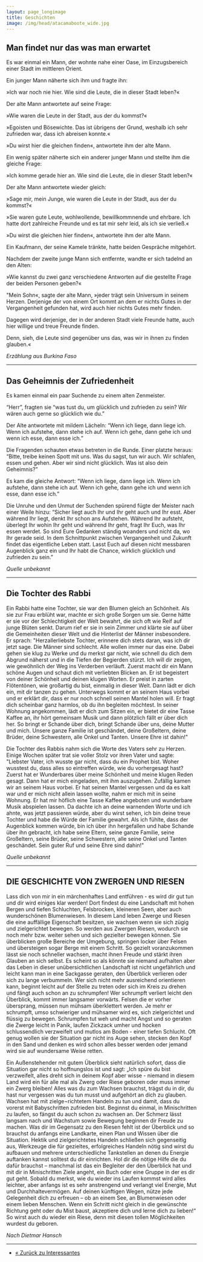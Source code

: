 ```yaml
---
layout: page_longimage
title: Geschichten
image: /img/head/atacamaboote_wide.jpg
---
```


Man findet nur das was man erwartet
--------------
Es war einmal ein Mann, der wohnte nahe einer Oase, im Einzugsbereich einer Stadt im mittleren Orient. 

Ein junger Mann näherte sich ihm und fragte ihn: 

»Ich war noch nie hier. Wie sind die Leute, die in dieser Stadt leben?«

Der alte Mann antwortete auf seine Frage:

»Wie waren die Leute in der Stadt, aus der du kommst?«

»Egoisten und Bösewichte. Das ist übrigens der Grund, weshalb ich sehr zufrieden war, dass ich abreisen konnte.«

»Du wirst hier die gleichen finden«, antwortete ihm der alte Mann.

Ein wenig später näherte sich ein anderer junger Mann und stellte ihm die gleiche Frage:

»Ich komme gerade hier an. Wie sind die Leute, die in dieser Stadt leben?«

Der alte Mann antwortete wieder gleich:

»Sage mir, mein Junge, wie waren die Leute in der Stadt, aus der du kommst?«

»Sie waren gute Leute, wohlwollende, bewillkommnende und ehrbare. Ich hatte dort zahlreiche Freunde und es tat mir sehr leid, als ich sie verließ.«   

»Du wirst die gleichen hier finden«, antwortete ihm der alte Mann.

Ein Kaufmann, der seine Kamele tränkte, hatte beiden Gespräche mitgehört. 

Nachdem der zweite junge Mann sich entfernte, wandte er sich tadelnd an den Alten:

»Wie kannst du zwei ganz verschiedene Antworten auf die gestellte Frage der beiden Personen geben?«

"Mein Sohn«, sagte der alte Mann, »jeder trägt sein Universum in seinem Herzen. Derjenige der von einem Ort kommt an dem er nichts Gutes in der Vergangenheit gefunden hat, wird auch hier nichts Gutes mehr finden. 

Dagegen wird derjenige, der in der anderen Stadt viele Freunde hatte, auch hier willige und treue Freunde finden. 

Denn, sieh, die Leute sind gegenüber uns das, was wir in ihnen zu finden glauben.«

*Erzählung aus Burkina Faso*

**************************

Das Geheimnis der Zufriedenheit
-----------------------
Es kamen einmal ein paar Suchende zu einem alten Zenmeister.

“Herr”, fragten sie “was tust du, um glücklich und zufrieden zu sein? Wir wären auch gerne so glücklich wie du.”

Der Alte antwortete mit mildem Lächeln: “Wenn ich liege, dann liege ich. Wenn ich aufstehe, dann stehe ich auf. Wenn ich gehe, dann gehe ich und wenn ich esse, dann esse ich.”

Die Fragenden schauten etwas betreten in die Runde. Einer platzte heraus: “Bitte, treibe keinen Spott mit uns. Was du sagst, tun wir auch. Wir schlafen, essen und gehen. Aber wir sind nicht glücklich. Was ist also dein Geheimnis?”

Es kam die gleiche Antwort: “Wenn ich liege, dann liege ich. Wenn ich aufstehe, dann stehe ich auf. Wenn ich gehe, dann gehe ich und wenn ich esse, dann esse ich.”

Die Unruhe und den Unmut der Suchenden spürend fügte der Meister nach einer Weile hinzu: “Sicher liegt auch Ihr und Ihr geht auch und Ihr esst. Aber während Ihr liegt, denkt Ihr schon ans Aufstehen. Während Ihr aufsteht, überlegt Ihr wohin Ihr geht und während Ihr geht, fragt Ihr Euch, was Ihr essen werdet. So sind Eure Gedanken ständig woanders und nicht da, wo Ihr gerade seid. In dem Schnittpunkt zwischen Vergangenheit und Zukunft findet das eigentliche Leben statt. Lasst Euch auf diesen nicht messbaren Augenblick ganz ein und Ihr habt die Chance, wirklich glücklich und zufrieden zu sein.”

*Quelle unbekannt*

*************************

Die Tochter des Rabbi
-----------------------------------
Ein Rabbi hatte eine Tochter, sie war den Blumen gleich an Schönheit. Als sie zur Frau erblüht war, machte er sich große Sorgen um sie. Gerne hätte er sie vor der Schlechtigkeit der Welt bewahrt, die sich oft wie Reif auf junge Blüten senkt. Darum rief er sie in sein Zimmer und klärte sie auf über die Gemeinheiten dieser Welt und die Hinterlist der Männer insbesondere. Er sprach: "Herzallerliebste Tochter, erinnere dich stets daran, was ich dir jetzt sage. Die Männer sind schlecht. Alle wollen immer nur das eine. Dabei gehen sie klug zu Werke und du merkst gar nicht, wie schnell du dich dem Abgrund näherst und in die Tiefen der Begierden stürzt. Ich will dir zeigen, wie gewöhnlich der Weg ins Verderben verläuft. Zuerst macht dir ein Mann schöne Augen und schaut dich mit verliebten Blicken an. Er ist begeistert von deiner Schönheit und deinen klugen Worten. Er preist in zarten Flötentönen, wie großartig du bist, einmalig in dieser Welt. Dann lädt er dich ein, mit dir tanzen zu gehen. Unterwegs kommt er an seinem Haus vorbei und er erklärt dir, dass er nur noch schnell seinen Mantel holen will. Er fragt dich scheinbar ganz harmlos, ob du ihn begleiten möchtest. In seiner Wohnung angekommen, lädt er dich zum Sitzen ein, er bietet dir eine Tasse Kaffee an, ihr hört gemeinsam Musik und dann plötzlich fällt er über dich her. So bringt er Schande über dich, bringt Schande über uns, deine Mutter und mich. Unsere ganze Familie ist geschändet, deine Großeltern, deine Brüder, deine Schwestern, alle Onkel und Tanten. Unsere Ehre ist dahin!"

Die Tochter des Rabbis nahm sich die Worte des Vaters sehr zu Herzen. Einige Wochen später trat sie voller Stolz vor ihren Vater und sagte: "Liebster Vater, ich wusste gar nicht, dass du ein Prophet bist. Woher wusstest du, dass alles so eintreffen würde, wie du vorhergesagt hast? Zuerst hat er Wunderbares über meine Schönheit und meine klugen Reden gesagt. Dann hat er mich eingeladen, mit ihm auszugehen. Zufällig kamen wir an seinem Haus vorbei. Er hat seinen Mantel vergessen und da es kalt war und er mich nicht allein lassen wollte, nahm er mich mit in seine Wohnung. Er hat mir höflich eine Tasse Kaffee angeboten und wunderbare Musik abspielen lassen. Da dachte ich an deine warnenden Worte und ich ahnte, was jetzt passieren würde, aber du wirst sehen, ich bin deine treue Tochter und habe die Würde der Familie gewahrt. Als ich fühlte, dass der Augenblick kommen würde, bin ich über ihn hergefallen und habe Schande über ihn gebracht, ich habe seine Eltern, seine ganze Familie, seine Großeltern, seine Brüder, seine Schwestern, alle seine Onkel und Tanten geschändet. Sein guter Ruf und seine Ehre sind dahin!" 

*Quelle unbekannt*

*************************

DIE GESCHICHTE VON ZWERGEN UND RIESEN
------------------------------
Lass dich von mir in ein märchenhaftes Land entführen - es wird dir gut tun und dir wird einiges klar werden! Dort findest du eine Landschaft mit hohen Bergen und tiefen Schluchten, Felsbrocken, kleineren Seen, aber auch wunderschönen Blumenwiesen. In diesem Land leben Zwerge und Riesen die eine auffällige Eigenschaft besitzen, sie wachsen wenn sie sich zügig und zielgerichtet bewegen. So werden aus Zwergen Riesen, wodurch sie noch mehr bzw. weiter sehen und sich gezielter bewegen können. Sie überblicken große Bereiche der Umgebung, springen locker über Felsen und übersteigen sogar Berge mit einem Schritt. So gezielt voranzukommen lässt sie noch schneller wachsen, macht ihnen Freude und stärkt ihren Glauben an sich selbst. Es scheint so als könnte sie niemand aufhalten aber das Leben in dieser unübersichtlichen Landschaft ist nicht ungefährlich und leicht kann man in eine Sackgasse geraten, den Überblick verlieren oder sich zu lange verbummeln. Wer sich nicht mehr ausreichend orientieren kann, beginnt leicht auf der Stelle zu treten oder sich im Kreis zu drehen und fängt auch schon an zu schrumpfen! Wer schrumpft verliert leicht den Überblick, kommt immer langsamer vorwärts. Felsen die er vorher übersprang, müssen nun mühsam überklettert werden. Je mehr er schrumpft, umso schwieriger und mühsamer wird es, sich zielgerichtet und flüssig zu bewegen. Schrumpfen tut weh und macht Angst und so geraten die Zwerge leicht in Panik, laufen Zickzack umher und hocken schlussendlich verzweifelt und mutlos am Boden - einer tiefen Schlucht. Oft genug wollen sie der Situation gar nicht ins Auge sehen, stecken den Kopf in den Sand und denken es wird schon alles besser werden oder jemand wird sie auf wundersame Weise retten. 

Ein Außenstehender mit gutem Überblick sieht natürlich sofort, dass die Situation gar nicht so hoffnungslos ist und sagt: „Ich spüre du bist verzweifelt, alles dreht sich in deinem Kopf aber wisse - niemand in diesem Land wird ein für alle mal als Zwerg oder Riese geboren oder muss immer ein Zwerg bleiben! Alles was du zum Wachsen brauchst, trägst du in dir, du hast nur vergessen was du tun musst und aufgehört an dich zu glauben. Wachsen hat mit zielge¬richtetem Handeln zu tun und damit, dass du vorerst mit Babyschritten zufrieden bist. Beginnst du einmal, in Minischritten zu laufen, so fängst du auch schon zu wachsen an. Der Schmerz lässt langsam nach und Wachstum sowie Bewegung beginnen dir Freude zu machen. Was dir im Gegensatz zu den Riesen fehlt ist der Überblick und so brauchst du anfangs eine Landkarte, einen Plan und Wissen über die Situation. Hektik und zielgerichtetes Handeln schließen sich gegenseitig aus, Werkzeuge die für gezieltes, erfolgreiches Handeln nötig sind wirst du aufbauen und mehrere unterschiedliche Tankstellen an denen du Energie auftanken kannst solltest du dir einrichten. Hol dir die nötige Hilfe die du dafür brauchst – manchmal ist das ein Begleiter der den Überblick hat und mit dir in Minischritten Ziele angeht, ein Buch oder eine Gruppe in der es dir gut geht. Sobald du merkst, wie du wieder ins Laufen kommst wird alles leichter, aber anfangs ist es sehr anstrengend und verlangt viel Energie, Mut und Durchhaltevermögen. Auf deinen künftigen Wegen, nütze jede Gelegenheit dich zu erfreuen – ob an einem See, an Blumenwiesen oder einem lieben Menschen. Wenn ein Schritt nicht gleich in die gewünschte Richtung geht oder du Mist baust, akzeptiere dich und lerne dich zu lieben!“ So wirst auch du wieder ein Riese, denn mit diesen tollen Möglichkeiten wurdest du geboren. 

*Nach Dietmar Hansch*

*************************

<nav>
  <ul class="pager">
    <li class="pager-prev"><a href="/pages/interessantes"><span aria-hidden="true">&laquo;</span> Zurück zu Interessantes</a></li>
  </ul>
</nav>